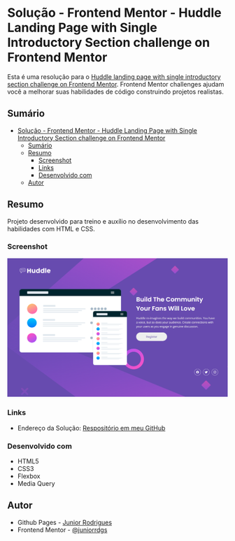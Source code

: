 # Solução - Frontend Mentor - Huddle Landing Page with Single Introductory Section challenge on Frontend Mentor

Esta é uma resolução para o [Huddle landing page with single introductory section challenge on Frontend Mentor](https://www.frontendmentor.io/challenges/huddle-landing-page-with-a-single-introductory-section-B_2Wvxgi0). Frontend Mentor challenges ajudam você a melhorar suas habilidades de código construindo projetos realistas. 

## Sumário

- [Solução - Frontend Mentor - Huddle Landing Page with Single Introductory Section challenge on Frontend Mentor](#solução---frontend-mentor---huddle-landing-page-with-single-introductory-section-challenge-on-frontend-mentor)
  - [Sumário](#sumário)
  - [Resumo](#resumo)
    - [Screenshot](#screenshot)
    - [Links](#links)
    - [Desenvolvido com](#desenvolvido-com)
  - [Autor](#autor)

## Resumo
Projeto desenvolvido para treino e auxílio no desenvolvimento das habilidades com HTML e CSS.

### Screenshot
![](/assets/images/screenshot.png)

### Links
- Endereço da Solução: [Respositório em meu GitHub](https://github.com/juniorrdgs/huddle-landing-page-with-single-introductory-section)

### Desenvolvido com
- HTML5
- CSS3
- Flexbox
- Media Query

## Autor

- Github Pages - [Junior Rodrigues](https://juniorrdgs.github.io)
- Frontend Mentor - [@juniorrdgs](https://www.frontendmentor.io/profile/juniorrdgs)